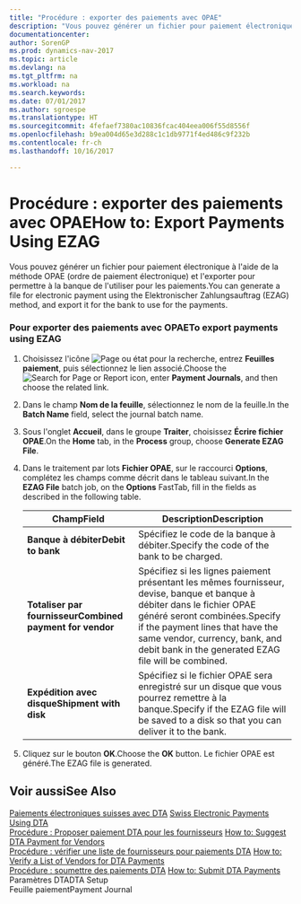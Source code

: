 ```yaml
---
title: "Procédure : exporter des paiements avec OPAE"
description: "Vous pouvez générer un fichier pour paiement électronique à l'aide de la méthode OPAE (ordre de paiement électronique) et l'exporter pour permettre à la banque de l'utiliser pour les paiements."
documentationcenter: 
author: SorenGP
ms.prod: dynamics-nav-2017
ms.topic: article
ms.devlang: na
ms.tgt_pltfrm: na
ms.workload: na
ms.search.keywords: 
ms.date: 07/01/2017
ms.author: sgroespe
ms.translationtype: HT
ms.sourcegitcommit: 4fefaef7380ac10836fcac404eea006f55d8556f
ms.openlocfilehash: b9ea004d65e3d288c1c1db9771f4ed486c9f232b
ms.contentlocale: fr-ch
ms.lasthandoff: 10/16/2017

---
```

# <a name="how-to-export-payments-using-ezag"></a><span data-ttu-id="09fe1-103">Procédure : exporter des paiements avec OPAE</span><span class="sxs-lookup"><span data-stu-id="09fe1-103">How to: Export Payments Using EZAG</span></span>
<span data-ttu-id="09fe1-104">Vous pouvez générer un fichier pour paiement électronique à l'aide de la méthode OPAE (ordre de paiement électronique) et l'exporter pour permettre à la banque de l'utiliser pour les paiements.</span><span class="sxs-lookup"><span data-stu-id="09fe1-104">You can generate a file for electronic payment using the Elektronischer Zahlungsauftrag (EZAG) method, and export it for the bank to use for the payments.</span></span>  
  
### <a name="to-export-payments-using-ezag"></a><span data-ttu-id="09fe1-105">Pour exporter des paiements avec OPAE</span><span class="sxs-lookup"><span data-stu-id="09fe1-105">To export payments using EZAG</span></span>  
  
1.  <span data-ttu-id="09fe1-106">Choisissez l'icône ![Page ou état pour la recherche](media/ui-search/search_small.png "icône Page ou état pour la recherche"), entrez **Feuilles paiement**, puis sélectionnez le lien associé.</span><span class="sxs-lookup"><span data-stu-id="09fe1-106">Choose the ![Search for Page or Report](media/ui-search/search_small.png "Search for Page or Report icon") icon, enter **Payment Journals**, and then choose the related link.</span></span>  
  
2.  <span data-ttu-id="09fe1-107">Dans le champ **Nom de la feuille**, sélectionnez le nom de la feuille.</span><span class="sxs-lookup"><span data-stu-id="09fe1-107">In the **Batch Name** field, select the journal batch name.</span></span>  
  
3.  <span data-ttu-id="09fe1-108">Sous l'onglet **Accueil**, dans le groupe **Traiter**, choisissez **Écrire fichier OPAE**.</span><span class="sxs-lookup"><span data-stu-id="09fe1-108">On the **Home** tab, in the **Process** group, choose **Generate EZAG File**.</span></span>  
  
4.  <span data-ttu-id="09fe1-109">Dans le traitement par lots **Fichier OPAE**, sur le raccourci **Options**, complétez les champs comme décrit dans le tableau suivant.</span><span class="sxs-lookup"><span data-stu-id="09fe1-109">In the **EZAG File** batch job, on the **Options** FastTab, fill in the fields as described in the following table.</span></span>  
  
    |<span data-ttu-id="09fe1-110">Champ</span><span class="sxs-lookup"><span data-stu-id="09fe1-110">Field</span></span>|<span data-ttu-id="09fe1-111">Description</span><span class="sxs-lookup"><span data-stu-id="09fe1-111">Description</span></span>|  
    |---------------------------------|---------------------------------------|  
    |<span data-ttu-id="09fe1-112">**Banque à débiter**</span><span class="sxs-lookup"><span data-stu-id="09fe1-112">**Debit to bank**</span></span>|<span data-ttu-id="09fe1-113">Spécifiez le code de la banque à débiter.</span><span class="sxs-lookup"><span data-stu-id="09fe1-113">Specify the code of the bank to be charged.</span></span>|  
    |<span data-ttu-id="09fe1-114">**Totaliser par fournisseur**</span><span class="sxs-lookup"><span data-stu-id="09fe1-114">**Combined payment for vendor**</span></span>|<span data-ttu-id="09fe1-115">Spécifiez si les lignes paiement présentant les mêmes fournisseur, devise, banque et banque à débiter dans le fichier OPAE généré seront combinées.</span><span class="sxs-lookup"><span data-stu-id="09fe1-115">Specify if the payment lines that have the same vendor, currency, bank, and debit bank in the generated EZAG file will be combined.</span></span>|  
    |<span data-ttu-id="09fe1-116">**Expédition avec disque**</span><span class="sxs-lookup"><span data-stu-id="09fe1-116">**Shipment with disk**</span></span>|<span data-ttu-id="09fe1-117">Spécifiez si le fichier OPAE sera enregistré sur un disque que vous pourrez remettre à la banque.</span><span class="sxs-lookup"><span data-stu-id="09fe1-117">Specify if the EZAG file will be saved to a disk so that you can deliver it to the bank.</span></span>|  
  
5.  <span data-ttu-id="09fe1-118">Cliquez sur le bouton **OK**.</span><span class="sxs-lookup"><span data-stu-id="09fe1-118">Choose the **OK** button.</span></span> <span data-ttu-id="09fe1-119">Le fichier OPAE est généré.</span><span class="sxs-lookup"><span data-stu-id="09fe1-119">The EZAG file is generated.</span></span>  
  
## <a name="see-also"></a><span data-ttu-id="09fe1-120">Voir aussi</span><span class="sxs-lookup"><span data-stu-id="09fe1-120">See Also</span></span>  
 <span data-ttu-id="09fe1-121">[Paiements électroniques suisses avec DTA](swiss-electronic-payments-using-dta.md) </span><span class="sxs-lookup"><span data-stu-id="09fe1-121">[Swiss Electronic Payments Using DTA](swiss-electronic-payments-using-dta.md) </span></span>  
 <span data-ttu-id="09fe1-122">[Procédure : Proposer paiement DTA pour les fournisseurs](how-to-suggest-dta-payment-for-vendors.md) </span><span class="sxs-lookup"><span data-stu-id="09fe1-122">[How to: Suggest DTA Payment for Vendors](how-to-suggest-dta-payment-for-vendors.md) </span></span>  
 <span data-ttu-id="09fe1-123">[Procédure : vérifier une liste de fournisseurs pour paiements DTA](how-to-verify-a-list-of-vendors-for-dta-payments.md) </span><span class="sxs-lookup"><span data-stu-id="09fe1-123">[How to: Verify a List of Vendors for DTA Payments](how-to-verify-a-list-of-vendors-for-dta-payments.md) </span></span>  
 <span data-ttu-id="09fe1-124">[Procédure : soumettre des paiements DTA](how-to-submit-dta-payments.md) </span><span class="sxs-lookup"><span data-stu-id="09fe1-124">[How to: Submit DTA Payments](how-to-submit-dta-payments.md) </span></span>  
 <span data-ttu-id="09fe1-125">Paramètres DTA</span><span class="sxs-lookup"><span data-stu-id="09fe1-125">DTA Setup</span></span>   
 <span data-ttu-id="09fe1-126">Feuille paiement</span><span class="sxs-lookup"><span data-stu-id="09fe1-126">Payment Journal</span></span>
